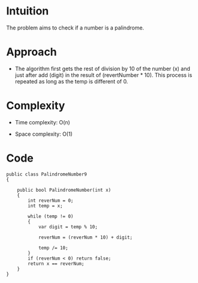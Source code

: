 # Intuition
The problem aims to check if a number is a palindrome.

# Approach
- The algorithm first gets the rest of division by 10 of the number (x) and just after add (digit) in the result of (revertNumber * 10). This process is repeated as long as the temp is different of 0.

# Complexity
- Time complexity:
O(n)

- Space complexity:
O(1)

# Code
```
public class PalindromeNumber9
{

    public bool PalindromeNumber(int x)
    {
        int reverNum = 0;
        int temp = x;

        while (temp != 0)
        {
            var digit = temp % 10;

            reverNum = (reverNum * 10) + digit;

            temp /= 10;
        }
        if (reverNum < 0) return false;
        return x == reverNum;
    }
}
```
